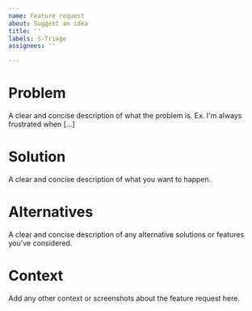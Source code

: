 ```yaml
---
name: Feature request
about: Suggest an idea
title: ''
labels: S-Triage
assignees: ''

---
```


# Problem
A clear and concise description of what the problem is. Ex. I'm always frustrated when [...]

# Solution
A clear and concise description of what you want to happen.

# Alternatives
A clear and concise description of any alternative solutions or features you've considered.

# Context
Add any other context or screenshots about the feature request here.
